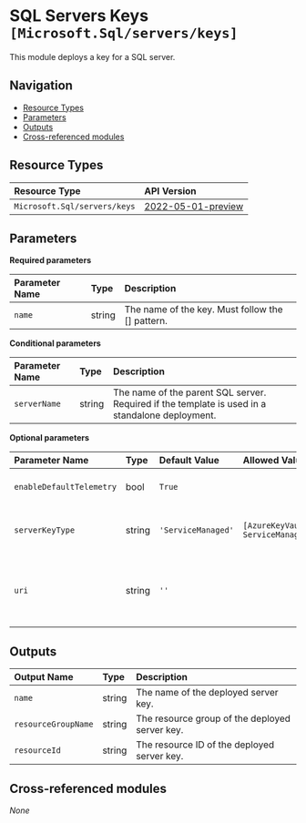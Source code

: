 # SQL Servers Keys `[Microsoft.Sql/servers/keys]`

This module deploys a key for a SQL server.

## Navigation

- [Resource Types](#Resource-Types)
- [Parameters](#Parameters)
- [Outputs](#Outputs)
- [Cross-referenced modules](#Cross-referenced-modules)

## Resource Types

| Resource Type | API Version |
| :-- | :-- |
| `Microsoft.Sql/servers/keys` | [2022-05-01-preview](https://docs.microsoft.com/en-us/azure/templates/Microsoft.Sql/2022-05-01-preview/servers/keys) |

## Parameters

**Required parameters**

| Parameter Name | Type | Description |
| :-- | :-- | :-- |
| `name` | string | The name of the key. Must follow the [<keyVaultName>_<keyName>_<keyVersion>] pattern. |

**Conditional parameters**

| Parameter Name | Type | Description |
| :-- | :-- | :-- |
| `serverName` | string | The name of the parent SQL server. Required if the template is used in a standalone deployment. |

**Optional parameters**

| Parameter Name | Type | Default Value | Allowed Values | Description |
| :-- | :-- | :-- | :-- | :-- |
| `enableDefaultTelemetry` | bool | `True` |  | Enable telemetry via a Globally Unique Identifier (GUID). |
| `serverKeyType` | string | `'ServiceManaged'` | `[AzureKeyVault, ServiceManaged]` | The encryption protector type like "ServiceManaged", "AzureKeyVault". |
| `uri` | string | `''` |  | The URI of the key. If the ServerKeyType is AzureKeyVault, then either the URI or the keyVaultName/keyName combination is required. |


## Outputs

| Output Name | Type | Description |
| :-- | :-- | :-- |
| `name` | string | The name of the deployed server key. |
| `resourceGroupName` | string | The resource group of the deployed server key. |
| `resourceId` | string | The resource ID of the deployed server key. |

## Cross-referenced modules

_None_
